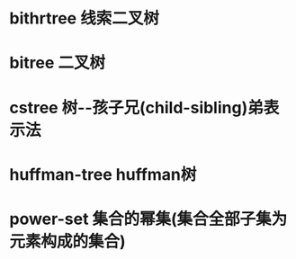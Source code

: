 # bithrtree 线索二叉树
# bitree 二叉树
# cstree 树--孩子兄(child-sibling)弟表示法
# huffman-tree huffman树
# power-set 集合的幂集(集合全部子集为元素构成的集合)
